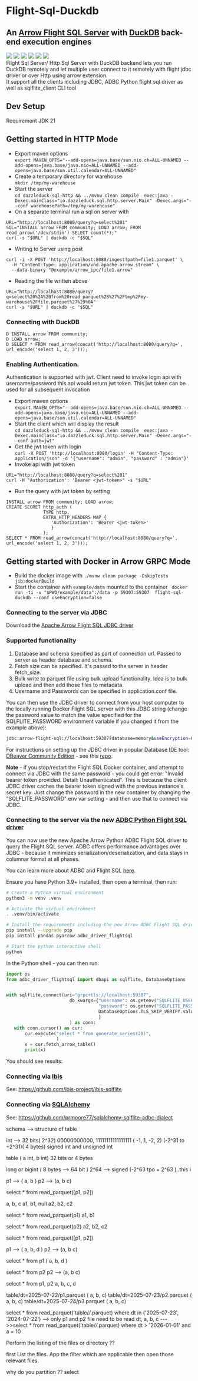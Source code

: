 # Flight-Sql-Duckdb

## An [Arrow Flight SQL Server](https://arrow.apache.org/docs/format/FlightSql.html) with [DuckDB](https://duckdb.org) back-end execution engines

[<img src="https://img.shields.io/badge/dockerhub-image-green.svg?logo=Docker">](https://hub.docker.com/r/voltrondata/sqlflite)
[<img src="https://img.shields.io/badge/Documentation-dev-yellow.svg?logo=">](https://arrow.apache.org/docs/format/FlightSql.html)
[<img src="https://img.shields.io/badge/Arrow%20JDBC%20Driver-download%20artifact-red?logo=Apache%20Maven">](https://search.maven.org/search?q=a:flight-sql-jdbc-driver)
[<img src="https://img.shields.io/badge/PyPI-Arrow%20ADBC%20Flight%20SQL%20driver-blue?logo=PyPI">](https://pypi.org/project/adbc-driver-flightsql/)
[<img src="https://img.shields.io/badge/PyPI-SQLFlite%20Ibis%20Backend-blue?logo=PyPI">](https://pypi.org/project/ibis-sqlflite/)
[<img src="https://img.shields.io/badge/PyPI-SQLFlite%20SQLAlchemy%20Dialect-blue?logo=PyPI">](https://pypi.org/project/sqlalchemy-sqlflite-adbc-dialect/)
<br> Flight Sql Server/ Http Sql Server with DuckDB backend lets you run DuckDB remotely and let multiple user connect to it remotely with flight jdbc driver or over Http using arrow extension.
<br> It support all the clients including JDBC, ADBC Python flight sql driver as well as sqlflite_client CLI tool

## Dev Setup
Requirement
JDK  21

## Getting started in HTTP Mode
- Export maven options <br>
  `export MAVEN_OPTS="--add-opens=java.base/sun.nio.ch=ALL-UNNAMED --add-opens=java.base/java.nio=ALL-UNNAMED --add-opens=java.base/sun.util.calendar=ALL-UNNAMED"`
- Create a temporary directory for warehouse <br>
  `mkdir /tmp/my-warehouse`
- Start the server <br>
  `cd dazzleduck-sql-http && ../mvnw clean compile  exec:java -Dexec.mainClass="io.dazzleduck.sql.http.server.Main" -Dexec.args="--conf warehousePath=/tmp/my-warehouse"`
- On a separate terminal run a sql on server with
```
URL="http://localhost:8080/query?q=select%201"
SQL="INSTALL arrow FROM community; LOAD arrow; FROM read_arrow('/dev/stdin') SELECT count(*);"
curl -s "$URL" | duckdb -c "$SQL"
```

- Writing to Server using post <br>
```
curl -i -X POST 'http://localhost:8080/ingest?path=file1.parquet' \
  -H "Content-Type: application/vnd.apache.arrow.stream" \
  --data-binary "@example/arrow_ipc/file1.arrow"
```
- Reading the file written above <br>
```
URL="http://localhost:8080/query?q=select%20%2A%20from%20read_parquet%28%27%2Ftmp%2Fmy-warehouse%2Ffile.parquet%27%29%0A"
curl -s "$URL" | duckdb -c "$SQL"
```

### Connecting with DuckDB
```
D INSTALL arrow FROM community;
D LOAD arrow;
D SELECT * FROM read_arrow(concat('http://localhost:8080/query?q=', url_encode('select 1, 2, 3')));
```


### Enabling Authentication.
Authentication is supported with jwt. Client need to invoke login api with username/password this api would return jwt  token. This jwt token can be used for all subsequent invocation
- Export maven options<br>
  ```export MAVEN_OPTS="--add-opens=java.base/sun.nio.ch=ALL-UNNAMED --add-opens=java.base/java.nio=ALL-UNNAMED --add-opens=java.base/sun.util.calendar=ALL-UNNAMED"```
- Start the client which will display the result <br>
  ``cd dazzleduck-sql-http && ../mvnw clean compile  exec:java -Dexec.mainClass="io.dazzleduck.sql.http.server.Main" -Dexec.args="--conf auth=jwt"``
- Get the jwt token with login <br>
 ```curl -X POST 'http://localhost:8080/login' -H "Content-Type: application/json" -d '{"username": "admin", "password" : "admin"}'```
- Invoke api with jwt token
```
URL="http://localhost:8080/query?q=select%201"
curl -H "Authorization': 'Bearer <jwt-token>" -s "$URL"
```
- Run the query with jwt token by setting <br>
```
INSTALL arrow FROM community; LOAD arrow;
CREATE SECRET http_auth (
              TYPE http,
              EXTRA_HTTP_HEADERS MAP {
                 'Authorization': 'Bearer <jwt-token>'
                 }
              );
SELECT * FROM read_arrow(concat('http://localhost:8080/query?q=', url_encode('select 1, 2, 3')));
```

## Getting started with Docker in Arrow GRPC Mode
- Build the docker image with
  `./mvnw clean package -DskipTests jib:dockerBuild`
- Start the container with `example/data` mounted to the container
  ` docker run -ti -v "$PWD/example/data":/data -p 59307:59307  flight-sql-duckdb --conf useEncryption=false`

### Connecting to the server via JDBC
Download the [Apache Arrow Flight SQL JDBC driver](https://search.maven.org/search?q=a:flight-sql-jdbc-driver)

### Supported functionality
1. Database and schema specified as part of connection url. Passed to server as header database and schema.
2. Fetch size can be specified. It's passed to the server in header fetch_size.
3. Bulk write to parquet file using bulk upload functionality. Idea is to bulk upload and then add those files to metadata.
4. Username and Passwords can be specified in application.conf file.

You can then use the JDBC driver to connect from your host computer to the locally running Docker Flight SQL server with this JDBC string (change the password value to match the value specified for the SQLFLITE_PASSWORD environment variable if you changed it from the example above):
```bash
jdbc:arrow-flight-sql://localhost:59307?database=memory&useEncryption=0&user=admin&password=admin
```

For instructions on setting up the JDBC driver in popular Database IDE tool: [DBeaver Community Edition](https://dbeaver.io) - see this [repo](https://github.com/voltrondata/setup-arrow-jdbc-driver-in-dbeaver).

**Note** - if you stop/restart the Flight SQL Docker container, and attempt to connect via JDBC with the same password - you could get error: "Invalid bearer token provided. Detail: Unauthenticated".  This is because the client JDBC driver caches the bearer token signed with the previous instance's secret key.  Just change the password in the new container by changing the "SQLFLITE_PASSWORD" env var setting - and then use that to connect via JDBC.

### Connecting to the server via the new [ADBC Python Flight SQL driver](https://pypi.org/project/adbc-driver-flightsql/)

You can now use the new Apache Arrow Python ADBC Flight SQL driver to query the Flight SQL server.  ADBC offers performance advantages over JDBC - because it minimizes serialization/deserialization, and data stays in columnar format at all phases.

You can learn more about ADBC and Flight SQL [here](https://voltrondata.com/resources/simplifying-database-connectivity-with-arrow-flight-sql-and-adbc).

Ensure you have Python 3.9+ installed, then open a terminal, then run:
```bash
# Create a Python virtual environment
python3 -m venv .venv

# Activate the virtual environment
. .venv/bin/activate

# Install the requirements including the new Arrow ADBC Flight SQL driver
pip install --upgrade pip
pip install pandas pyarrow adbc_driver_flightsql

# Start the python interactive shell
python
```

In the Python shell - you can then run:
```python
import os
from adbc_driver_flightsql import dbapi as sqlflite, DatabaseOptions


with sqlflite.connect(uri="grpc+tls://localhost:59307",
                        db_kwargs={"username": os.getenv("SQLFLITE_USERNAME", "admin"),
                                   "password": os.getenv("SQLFLITE_PASSWORD", "admin"),
                                   DatabaseOptions.TLS_SKIP_VERIFY.value: "true"  # Not needed if you use a trusted CA-signed TLS cert
                                   }
                        ) as conn:
   with conn.cursor() as cur:
       cur.execute("select * from generate_series(20)",
                   )
       x = cur.fetch_arrow_table()
       print(x)
```

You should see results:


### Connecting via [Ibis](https://ibis-project.org)
See: https://github.com/ibis-project/ibis-sqlflite

### Connecting via [SQLAlchemy](https://www.sqlalchemy.org)
See: https://github.com/prmoore77/sqlalchemy-sqlflite-adbc-dialect



schema --> structure of table 

int --> 32 bits( 2^32) 00000000000, 11111111111111111 ( -1, 1, -2, 2) (-2^31 to +2^31)( 4 bytes)
signed int and unsigned int 

table ( a int, b int)
32 bits or 4 bytes 

long or bigint ( 8 bytes --> 64 bit ) 2^64 --> signed (-2^63 tpo + 2^63 )..this i


p1 --> ( a, b )
p2 --> (a, b c)

select * from read_parquet([p1, p2])

a, b, c
a1, b1, null
a2, b2, c2

select * from read_parquet(p1)
a1, b1 

select * from read_parquet(p2)
a2, b2, c2

select * from read_parquet([p1, p2])































p1 --> ( a, b, d )
p2 --> (a, b c)

select * from p1
( a, b, d )

select * from p2
p2 --> (a, b c)

select * from p1, p2
a, b, c, d 



table/dt=2025-07-22/p1.parquet ( a, b, c)
table/dt=2025-07-23/p2.parquet  ( a, b, c)
table/dt=2025-07-24/p3.parquet ( a, b, c)


select * from read_parquet('table/*/*.parquet) where dt in ('2025-07-23', '2024-07-22')  --> only p1  and p2 file need to be read
dt, a, b, c
--->>select * from read_parquet('table/*/*.parquet) where dt > '2026-01-01' and a = 10

Perform the listing of the files or directory ??

first 
List the files.
App the filter which are applicable 
then open those  relevant files.



why do you partition ??
select 